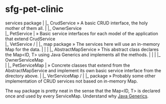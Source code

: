# sfg-pet-clinic

services package
|
|_ CrudService              » A basic CRUD interface, the holy mother of them all.
|
|_ OwnerService            \
|_ PetService               | » Basic service interfaces for each model of the application that extend CrudService     
|_ VetService              /
|
|_ map package              » The services here will use an in-memory Map for the data.
|  |
|  |_ AbstractMapService    » This abstract class declares the Map<ID, T> using Java Generics and implements all the methods.
|  |
|  |_ OwnerServiceMap      \
|  |_ PetServiceMap         | » Concrete classes that extend from the AbstractMapService and implement its own basic service interface from the directory above. 
|  |_ VerServiceMap        /
|
|_ <other> package          » Probably some other implementation of CRUD services not based on in-memory Map.
 
The `map` package is pretty neat in the sense that the Map<ID, T> is declared once and used by every ServiceMap. Understand why [Java Generics](https://docs.oracle.com/javase/tutorial/java/generics/why.html).

